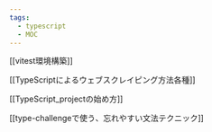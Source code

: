 ```yaml
---
tags:
  - typescript
  - MOC
---
```

[[vitest環境構築]]

[[TypeScriptによるウェブスクレイピング方法各種]]

[[TypeScript_projectの始め方]]

[[type-challengeで使う、忘れやすい文法テクニック]]
